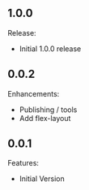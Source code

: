 ## 1.0.0

Release:

  - Initial 1.0.0 release

## 0.0.2

Enhancements:

  - Publishing / tools
  - Add flex-layout

## 0.0.1

Features:

  - Initial Version
